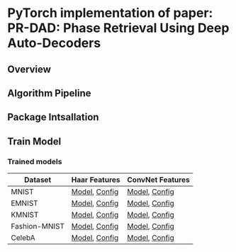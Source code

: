 # PyTorch implementation of paper: PR-DAD: Phase Retrieval Using Deep Auto-Decoders
## Overview
## Algorithm Pipeline
## Package Intsallation
## Train Model
### Trained models


| Dataset | Haar Features  | ConvNet Features  | 
| --- | --- | --- |
| MNIST | [Model](https://pr-dad.s3.amazonaws.com/mnist/2022_02_01_19_22_47-ae-features-prediction-mnist-rfft-pad-wavelet-ae-haar-deep3-no-ref-net-dwt-coeff-loss-special.pt), [Config](https://pr-dad.s3.amazonaws.com/mnist/2022_02_01_19_22_47-ae-features-prediction-mnist-rfft-pad-wavelet-ae-haar-deep3-no-ref-net-dwt-coeff-loss-special.json) | [Model](https://pr-dad.s3.amazonaws.com/mnist/2022_04_09_20_01_43-ae-features-prediction-mnist-pad050-features64-int-f-128-spetial-pred-epoch100.pt), [Config](https://pr-dad.s3.amazonaws.com/mnist/2022_04_09_20_01_43-ae-features-prediction-mnist-pad050-features64-int-f-128-spetial-pred-epoch100.json)|
| EMNIST | [Model](), [Config]() | [Model](), [Config]()|
| KMNIST | [Model](), [Config]() | [Model](), [Config]()|
| Fashion-MNIST | [Model](), [Config]() | [Model](), [Config]()|
| CelebA | [Model](), [Config]() | [Model](), [Config]()|
